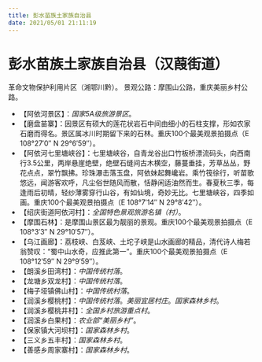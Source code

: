 ```yaml
---
title: 彭水苗族土家族自治县
date: 2021/05/01 21:11:19
---
```


# 彭水苗族土家族自治县（汉葭街道）
革命文物保护利用片区（湘鄂川黔）。
景观公路：摩围山公路，重庆美丽乡村公路。
* 【阿依河景区】：*国家5A级旅游景区*。
* 【磨盘苗寨】：因景区有硕大的莲花状岩石中间由细小的石柱支撑，形如农家石磨而得名。景区属冰川时期留下来的石林。重庆100个最美观景拍摄点（E 108°27′0″ N 29°6′59″）。
* 【阿依河七里塘峡谷】：七里塘峡谷，自青龙谷出口竹板桥漂流码头，向西南行3.5公里，两岸悬崖绝壁，绝壁石缝间古木横空，藤蔓垂挂，芳草丛丛，野花点点，翠竹飘拂。珍珠瀑击落玉盘，阿依妹起舞巉岩。乘竹筏徐行，听苗歌悠远，闻游客欢呼，凡尘俗世随风而散，恬静闲适油然而生。春夏秋三季，每逢雨后初晴，轻纱薄雾穿行山谷，有如仙境，奇妙无比。七里塘峡谷，四季如画。重庆100个最美观景拍摄点（E 108°7′14″ N 29°8′42″）。
* 【绍庆街道阿依河村】：*全国特色景观旅游名镇（村）*。
* 【摩围石林】：是摩围山景区最为靓丽的景观。重庆100个最美观景拍摄点（E 108°3′3″ N 29°10′57″）。
* 【乌江画廊】：荔枝峡、白芨峡、土坨子峡是山水画廊的精品，清代诗人梅若翁赞叹：“蜀中山水奇，应推此第一”。重庆100个最美观景拍摄点（E 108°12′59″ N 29°9′59″）。
* 【朗溪乡田湾村】：*中国传统村落*。
* 【龙塘乡双龙村】：*中国传统村落*。
* 【梅子垭镇佛山村】：*中国传统村落*。
* 【润溪乡樱桃村】：*中国传统村落*。*美丽宜居村庄*。*国家森林乡村*。
* 【润溪乡樱桃井村】：*全国乡村旅游重点村*。
* 【润溪乡白果村】：*农业部“美丽乡村”*。
* 【保家镇大河坝村】：*国家森林乡村*。
* 【三义乡五丰村】：*国家森林乡村*。
* 【善感乡周家寨村】：*国家森林乡村*。
